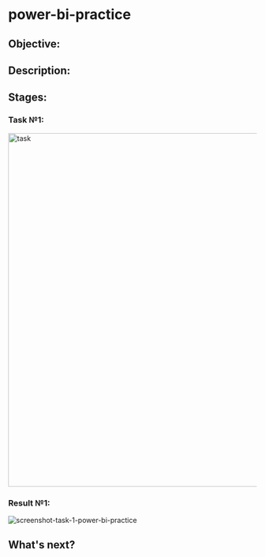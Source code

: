 # power-bi-practice

## Objective:

## Description:

## Stages:

### Task №1:
<img width="715" alt="task" src="https://github.com/user-attachments/assets/334d82cc-ed70-4ea3-b61e-601a69889447"/>

### Result №1:
![screenshot-task-1-power-bi-practice](https://github.com/user-attachments/assets/cd101f64-308e-4340-a2d5-ff4eb20189e6)

## What's next?
